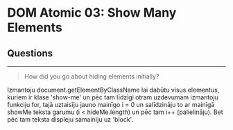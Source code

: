 # DOM Atomic 03: Show Many Elements

## Questions

---

> How did you go about hiding elements initially?

Izmantoju document.getElementByClassName lai dabūtu visus elementus, kuriem ir klase 'show-me' un pēc tam līdzīgi otram uzdevumam izmantoju funkciju for, tajā uztaisīju jauno mainīgo i = 0 un salīdzināju to ar mainīgā showMe teksta garumu (i < hideMe.length) un pēc tam i++ (palielināju). Bet pēc tam teksta displeju samainīju uz 'block'.